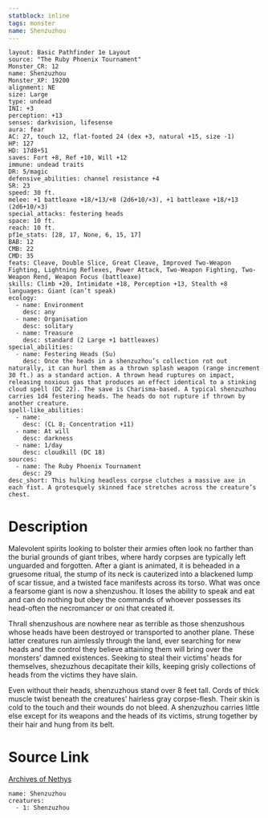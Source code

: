 ```yaml
---
statblock: inline
tags: monster
name: Shenzuzhou
---
```

```statblock
layout: Basic Pathfinder 1e Layout
source: "The Ruby Phoenix Tournament"
Monster_CR: 12
name: Shenzuzhou
Monster_XP: 19200
alignment: NE
size: Large
type: undead
INI: +3
perception: +13
senses: darkvision, lifesense
aura: fear
AC: 27, touch 12, flat-footed 24 (dex +3, natural +15, size -1)
HP: 127
HD: 17d8+51
saves: Fort +8, Ref +10, Will +12
immune: undead traits
DR: 5/magic
defensive_abilities: channel resistance +4
SR: 23
speed: 30 ft.
melee: +1 battleaxe +18/+13/+8 (2d6+10/×3), +1 battleaxe +18/+13 (2d6+10/×3)
special_attacks: festering heads
space: 10 ft.
reach: 10 ft.
pf1e_stats: [28, 17, None, 6, 15, 17]
BAB: 12
CMB: 22
CMD: 35
feats: Cleave, Double Slice, Great Cleave, Improved Two-Weapon Fighting, Lightning Reflexes, Power Attack, Two-Weapon Fighting, Two-Weapon Rend, Weapon Focus (battleaxe)
skills: Climb +20, Intimidate +18, Perception +13, Stealth +8
languages: Giant (can’t speak)
ecology:
  - name: Environment
    desc: any
  - name: Organisation
    desc: solitary
  - name: Treasure
    desc: standard (2 Large +1 battleaxes)
special_abilities:
  - name: Festering Heads (Su)
    desc: Once the heads in a shenzuzhou’s collection rot out naturally, it can hurl them as a thrown splash weapon (range increment 30 ft.) as a standard action. A thrown head ruptures on impact, releasing noxious gas that produces an effect identical to a stinking cloud spell (DC 22). The save is Charisma-based. A typical shenzuzhou carries 1d4 festering heads. The heads do not rupture if thrown by another creature.
spell-like_abilities:
  - name:
    desc: (CL 8; Concentration +11)
  - name: At will
    desc: darkness
  - name: 1/day
    desc: cloudkill (DC 18)
sources:
  - name: The Ruby Phoenix Tournament
    desc: 29
desc_short: This hulking headless corpse clutches a massive axe in each fist. A grotesquely skinned face stretches across the creature’s chest. 
```
# Description
Malevolent spirits looking to bolster their armies often look no farther than the burial grounds of giant tribes, where hardy corpses are typically left unguarded and forgotten. After a giant is animated, it is beheaded in a gruesome ritual, the stump of its neck is cauterized into a blackened lump of scar tissue, and a twisted face manifests across its torso. What was once a fearsome giant is now a shenzushou. It loses the ability to speak and eat and can do nothing but obey the commands of whoever possesses its head-often the necromancer or oni that created it. 

Thrall shenzushous are nowhere near as terrible as those shenzushous whose heads have been destroyed or transported to another plane. These latter creatures run aimlessly through the land, ever searching for new heads and the control they believe attaining them will bring over the monsters’ damned existences. Seeking to steal their victims’ heads for themselves, shezuzhous decapitate their kills, keeping grisly collections of heads from the victims they have slain. 

Even without their heads, shenzuzhous stand over 8 feet tall. Cords of thick muscle twist beneath the creatures’ hairless gray corpse-flesh. Their skin is cold to the touch and their wounds do not bleed. A shenzuzhou carries little else except for its weapons and the heads of its victims, strung together by their hair and hung from its belt.
# Source Link
[Archives of Nethys](https://aonprd.com/MonsterDisplay.aspx?ItemName=Shenzuzhou)
```encounter-table
name: Shenzuzhou
creatures:
  - 1: Shenzuzhou
```

